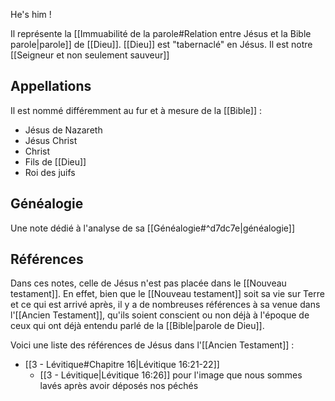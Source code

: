 He's him !

Il représente la [[Immuabilité de la parole#Relation entre Jésus et la Bible parole|parole]] de [[Dieu]]. [[Dieu]] est "tabernaclé" en Jésus.
Il est notre [[Seigneur et non seulement sauveur]]
## Appellations
Il est nommé différemment au fur et à mesure de la [[Bible]] :
- Jésus de Nazareth
- Jésus Christ
- Christ
- Fils de [[Dieu]]
- Roi des juifs
## Généalogie
Une note dédié à l'analyse de sa [[Généalogie#^d7dc7e|généalogie]]
## Références
Dans ces notes, celle de Jésus n'est pas placée dans le [[Nouveau testament]]. En effet, bien que le [[Nouveau testament]] soit sa vie sur Terre et ce qui est arrivé après, il y a de nombreuses références à sa venue dans l'[[Ancien Testament]], qu'ils soient conscient ou non déjà à l'époque de ceux qui ont déjà entendu parlé de la [[Bible|parole de Dieu]].

Voici une liste des références de Jésus dans l'[[Ancien Testament]] :
- [[3 - Lévitique#Chapitre 16|Lévitique 16:21-22]]
	- [[3 - Lévitique|Lévitique 16:26]] pour l'image que nous sommes lavés après avoir déposés nos péchés